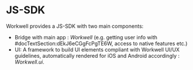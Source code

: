 # JS-SDK #

Workwell provides a JS-SDK with two main components:

- Bridge with main app : <i>Workwell</i> (e.g. getting user info with #docTextSection:dEkJ6eCGgFcPgTE6W, access to native features etc.)
- UI: A framework to build UI elements compliant with Workwell UI/UX guidelines, automatically rendered for iOS and Android accordingly : <i>Workwell.ui</i>.
